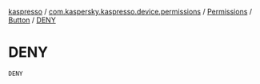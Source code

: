 [kaspresso](../../../index.md) / [com.kaspersky.kaspresso.device.permissions](../../index.md) / [Permissions](../index.md) / [Button](index.md) / [DENY](./-d-e-n-y.md)

# DENY

`DENY`